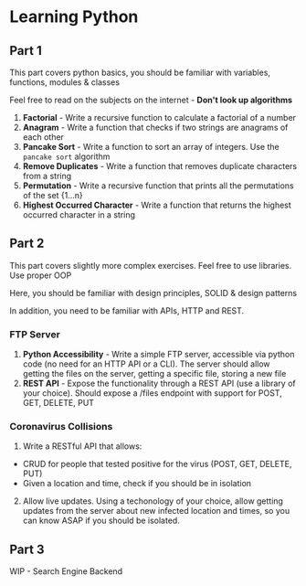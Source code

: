 # Learning Python
## Part 1
This part covers python basics, you should be familiar with variables, functions, modules & classes

Feel free to read on the subjects on the internet - **Don't look up algorithms**
1. **Factorial** - Write a recursive function to calculate a factorial of a number
2. **Anagram** - Write a function that checks if two strings are anagrams of each other
3. **Pancake Sort** - Write a function to sort an array of integers. Use the `pancake sort` algorithm 
4. **Remove Duplicates** - Write a function that removes duplicate characters from a string
5. **Permutation** - Write a recursive function that prints all the permutations of the set {1...n}
6. **Highest Occurred Character** - Write a function that returns the highest occurred character in a string
## Part 2
This part covers slightly more complex exercises. Feel free to use libraries. Use proper OOP

Here, you should be familiar with design principles, SOLID & design patterns

In addition, you need to be familiar with APIs, HTTP and REST.
### FTP Server
1. **Python Accessibility** - Write a simple FTP server, accessible via python code (no need for an HTTP API or a CLI). The server should allow getting the files on the server, getting a specific file, storing a new file
2. **REST API** - Expose the functionality through a REST API (use a library of your choice). Should expose a /files endpoint with support for POST, GET, DELETE, PUT
### Coronavirus Collisions
1. Write a RESTful API that allows:
- CRUD for people that tested positive for the virus (POST, GET, DELETE, PUT)
- Given a location and time, check if you should be in isolation
2. Allow live updates. Using a techonology of your choice, allow getting updates from the server about new infected location and times, so you can know ASAP if you should be isolated.
## Part 3
WIP - Search Engine Backend